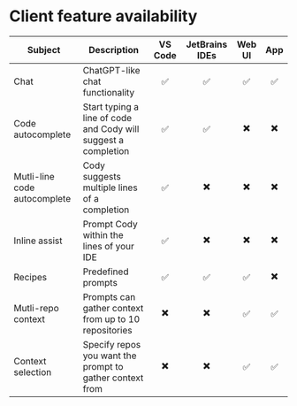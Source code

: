 # Client feature availability

| Subject                      | Description                                             | VS Code | JetBrains IDEs | Web UI | App |
|-----------------------------|---------------------------------------------------------|:-:|:-:|:-:|:-:|
|Chat                         | ChatGPT-like chat functionality                         |✅|✅|✅|✅|
|Code autocomplete                  | Start typing a line of code and Cody will suggest a completion|✅|✅|✖️|✖️| 
|Mutli-line code autocomplete      | Cody suggests multiple lines of a completion            |✅|✖️|✖️|✖️| 
|Inline assist                | Prompt Cody within the lines of your IDE                |✅|✖️|✖️|✖️| 
|Recipes                      | Predefined prompts |✅|✅|✅|✖️|
|Mutli-repo context          | Prompts can gather context from up to 10 repositories |✖️|✖️|✅|✅|
|Context selection            | Specify repos you want the prompt to gather context from|✖️|✖️|✅|✅|

